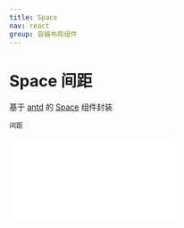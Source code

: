 ```yaml
---
title: Space
nav: react
group: 容器布局组件
---
```


# Space 间距

基于 <a href="https://ant-design.antgroup.com/index-cn" target="_blank">antd</a> 的 <a href="https://ant-design.antgroup.com/components/space-cn" target="_blank">Space</a> 组件封装

<code src='./container/space'>间距</code>

<embed src="./index.md#L16-L20"></embed>
